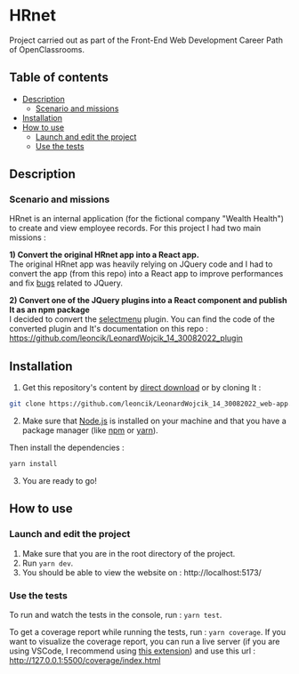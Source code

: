 # HRnet

Project carried out as part of the Front-End Web Development Career Path of OpenClassrooms.

## Table of contents

-   [Description](#description)
    -   [Scenario and missions](#scenario-and-missions)
-   [Installation](#installation)
-   [How to use](#how-to-use)
    -   [Launch and edit the project](#launch-and-edit-the-project)
    -   [Use the tests](#use-the-tests)

## Description

### Scenario and missions

HRnet is an internal application (for the fictional company "Wealth Health") to create and view employee records. For this project I had two main missions :

**1) Convert the original HRnet app into a React app.**  
The original HRnet app was heavily relying on JQuery code and I had to convert the app (from this repo) into a React app to improve performances and fix [bugs](https://github.com/OpenClassrooms-Student-Center/P12_Front-end/issues) related to JQuery.

**2) Convert one of the JQuery plugins into a React component and publish It as an npm package**  
I decided to convert the [selectmenu](https://github.com/jquery/jquery-ui/blob/main/ui/widgets/selectmenu.js) plugin. You can find the code of the converted plugin and It's documentation on this repo : https://github.com/leoncik/LeonardWojcik_14_30082022_plugin

## Installation

1. Get this repository's content by [direct download](https://github.com/leoncik/LeonardWojcik_14_30082022_web-app/archive/refs/heads/main.zip) or by cloning It :

```sh
git clone https://github.com/leoncik/LeonardWojcik_14_30082022_web-app.git
```

2. Make sure that [Node.js](https://nodejs.org/en/) is installed on your machine and that you have a package manager (like [npm](https://www.npmjs.com/) or [yarn](https://yarnpkg.com/)).

Then install the dependencies :

```sh
yarn install
```

3. You are ready to go!

## How to use

### Launch and edit the project

1. Make sure that you are in the root directory of the project.
2. Run `yarn dev`.
3. You should be able to view the website on : http://localhost:5173/

### Use the tests

To run and watch the tests in the console, run : `yarn test`.

To get a coverage report while running the tests, run : `yarn coverage`. If you want to visualize the coverage report, you can run a live server (if you are using VSCode, I recommend using [this extension](https://marketplace.visualstudio.com/items?itemName=ritwickdey.LiveServer)) and use this url : http://127.0.0.1:5500/coverage/index.html
